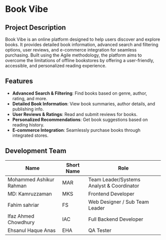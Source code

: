 # Book Vibe

## Project Description  
Book Vibe is an online platform designed to help users discover and explore books. It provides detailed book information, advanced search and filtering options, user reviews, and e-commerce integration for seamless purchasing. Built using the Agile methodology, the platform aims to overcome the limitations of offline bookstores by offering a user-friendly, accessible, and personalized reading experience.

## Features
- **Advanced Search & Filtering**: Find books based on genre, author, rating, and more.
- **Detailed Book Information**: View book summaries, author details, and publishing info.
- **User Reviews & Ratings**: Read and submit reviews for books.
- **Personalized Recommendations**: Get book suggestions based on reading history.
- **E-commerce Integration**: Seamlessly purchase books through integrated stores.

## Development Team  

| Name                     | Short Name | Role                                  |
|--------------------------|------------|---------------------------------------|
| Mohammed Ashikur Rahman  | MAR        | Team Leader/Systems Analyst & Coordinator |
| MD: Kamruzzaman          | MKS        | Frontend Developer                    |
| Fahim sahriar            | FS         | Web Designer / Sub Team Leader        |
| Ifaz Ahmed Chowdhury     | IAC        | Full Backend Developer                |
| Ehsanul Haque Anas       | EHA        | QA Tester                             |

